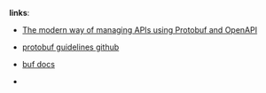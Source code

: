 **links**:

- [The modern way of managing APIs using Protobuf and OpenAPI](https://www.linkedin.com/pulse/modern-way-managing-apis-using-protobuf-openapi-alexsandro-souza/)

- [protobuf guidelines github](https://github.com/apssouza22/modern-api-management/tree/master/guidelines)
- [buf docs](https://docs.buf.build/lint/overview)
- 